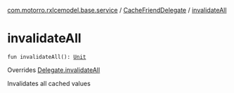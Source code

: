 [com.motorro.rxlcemodel.base.service](../index.md) / [CacheFriendDelegate](index.md) / [invalidateAll](./invalidate-all.md)

# invalidateAll

`fun invalidateAll(): `[`Unit`](https://kotlinlang.org/api/latest/jvm/stdlib/kotlin/-unit/index.html)

Overrides [Delegate.invalidateAll](../-sync-delegate-cache-service/-delegate/invalidate-all.md)

Invalidates all cached values

